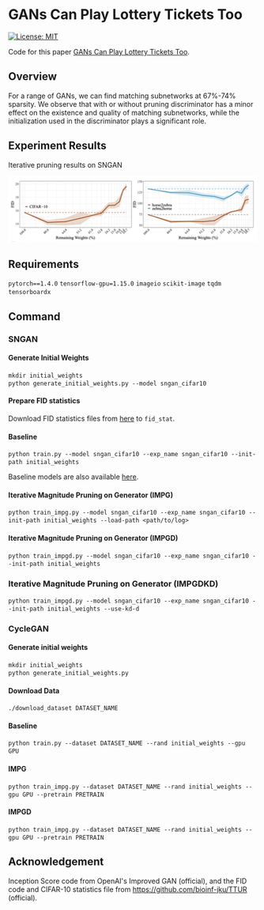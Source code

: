 # GANs Can Play Lottery Tickets Too

[![License: MIT](https://img.shields.io/badge/License-MIT-green.svg)](https://opensource.org/licenses/MIT)

Code for this paper [GANs Can Play Lottery Tickets Too](https://openreview.net/forum?id=1AoMhc_9jER).
## Overview

For a range of GANs, we can find matching subnetworks at 67%-74% sparsity. We observe that with or without pruning discriminator has a minor effect on the existence and quality of matching subnetworks, while the initialization used in the discriminator plays a significant role.

## Experiment Results

Iterative pruning results on SNGAN

![](https://github.com/VITA-Group/GAN-LTH/blob/main/Figs/result.png)

## Requirements

`pytorch==1.4.0`
`tensorflow-gpu=1.15.0`
`imageio`
`scikit-image`
`tqdm`
`tensorboardx`

## Command


### SNGAN

#### Generate Initial Weights
```
mkdir initial_weights
python generate_initial_weights.py --model sngan_cifar10
```
#### Prepare FID statistics

Download FID statistics files from [here](https://www.dropbox.com/sh/lau1g8n0moj1lmi/AACCBGqAhSsjCcpA78VND18ta?dl=0) to `fid_stat`. 

#### Baseline
```
python train.py --model sngan_cifar10 --exp_name sngan_cifar10 --init-path initial_weights
```

Baseline models are also available [here](https://drive.google.com/drive/folders/1-QSfRrVpHSrHppmEf8fuAUn6Nv-N2z2R?usp=sharing). 


#### Iterative Magnitude Pruning on Generator (IMPG)
```
python train_impg.py --model sngan_cifar10 --exp_name sngan_cifar10 --init-path initial_weights --load-path <path/to/log> 
```
#### Iterative Magnitude Pruning on Generator (IMPGD)
```
python train_impgd.py --model sngan_cifar10 --exp_name sngan_cifar10 --init-path initial_weights 
```
### Iterative Magnitude Pruning on Generator (IMPGDKD)

```
python train_impgd.py --model sngan_cifar10 --exp_name sngan_cifar10 --init-path initial_weights --use-kd-d
```

### CycleGAN

#### Generate initial weights

```
mkdir initial_weights
python generate_initial_weights.py
```

#### Download Data

```
./download_dataset DATASET_NAME
```
#### Baseline

```
python train.py --dataset DATASET_NAME --rand initial_weights --gpu GPU 
```

#### IMPG

```
python train_impg.py --dataset DATASET_NAME --rand initial_weights --gpu GPU --pretrain PRETRAIN
```

#### IMPGD

```
python train_impg.py --dataset DATASET_NAME --rand initial_weights --gpu GPU --pretrain PRETRAIN
```

## Acknowledgement

Inception Score code from OpenAI's Improved GAN (official), and the FID code and CIFAR-10 statistics file from https://github.com/bioinf-jku/TTUR (official).